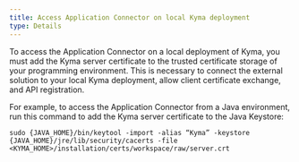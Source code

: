 ```yaml
---
title: Access Application Connector on local Kyma deployment
type: Details
---
```


To access the Application Connector on a local deployment of Kyma, you must add the Kyma server certificate to the trusted certificate storage of your programming environment. This is necessary to connect the external solution to your local Kyma deployment, allow client certificate exchange, and API registration.

For example, to access the Application Connector from a Java environment, run this command to add the Kyma server certificate to the Java Keystore:
```
sudo {JAVA_HOME}/bin/keytool -import -alias “Kyma” -keystore {JAVA_HOME}/jre/lib/security/cacerts -file <KYMA_HOME>/installation/certs/workspace/raw/server.crt
```
